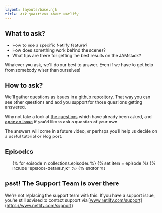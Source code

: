 ```yaml
---
layout: layouts/base.njk
title: Ask questions about Netlify
---
```



## What to ask?

- How to use a specific Netlify feature?
- How does something work behind the scenes?
- What tips are there for getting the best results on the JAMstack?

Whatever you ask, we'll do our best to answer. Even if we have to get help from somebody wiser than ourselves!

## How to ask?

We'll gather questions as issues in a [github repository](https://github.com/netlify/ask-netlify/issues). That way you can see other questions and add you support for those questions getting answered.

Why not take a look at [the questions](https://github.com/netlify/ask-netlify/issues) which have already been asked, and [open an issue](https://github.com/netlify/ask-netlify/issues/new) if you'd like to ask a question of your own.

The answers will come in a future video, or perhaps you'll help us decide on a useful tutorial or blog post.


## Episodes
<ul>
{% for episode in collections.episodes %}
{% set item = episode %}
{% include "episode-details.njk" %}
{% endfor %}
</ul>


## psst! The Support Team is over there

We're not replacing the support team with this. If you have a support issue, you're still advised to contact support via [www.netlify.com/support](https://www.netlify.com/support)



